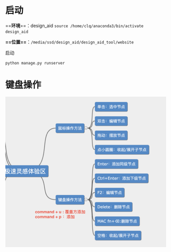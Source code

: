 # 启动

==**环境**==：design_aid
`source /home/clq/anaconda3/bin/activate design_aid`

**==位置==**：`/media/ssd/design_aid/design_aid_tool/website`

启动

```shell
python manage.py runserver
```

# 键盘操作

![键盘操作](./键盘操作.png)